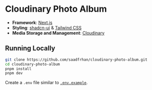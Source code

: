 # Cloudinary Photo Album

- **Framework**: [Next.js](https://nextjs.org/)
- **Styling**: [shadcn-ui](https://ui.shadcn.com/) & [Tailwind CSS](https://tailwindcss.com/)
- **Media Storage and Management**: [Cloudinary](https://cloudinary.com/)

## Running Locally

```bash
git clone https://github.com/saadfrhan/cloudinary-photo-album.git
cd cloudinary-photo-album
pnpm install
pnpm dev
```

Create a `.env` file similar to [`.env.example`](https://github.com/saadfrhan/cloudinary-photo-album/blob/master/.env.example).